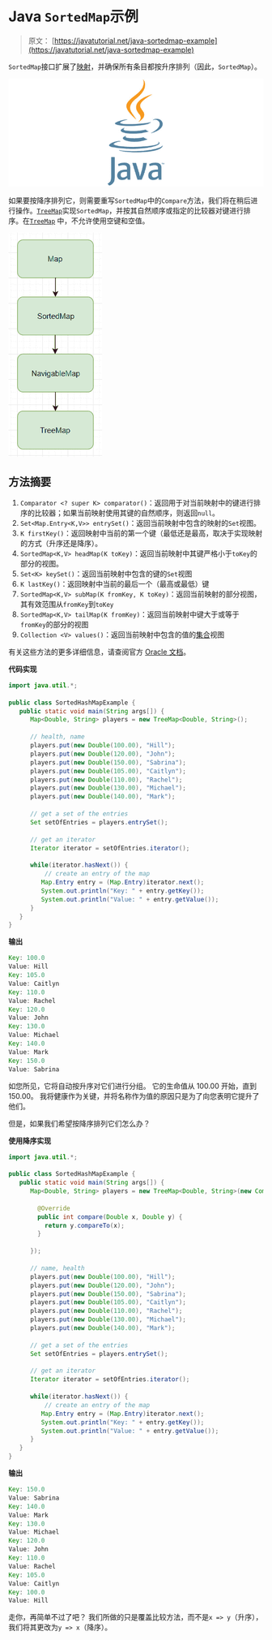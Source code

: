 # Java `SortedMap`示例

> 原文： [https://javatutorial.net/java-sortedmap-example](https://javatutorial.net/java-sortedmap-example)

`SortedMap`接口扩展了[映射](https://docs.oracle.com/javase/7/docs/api/java/util/Map.html)，并确保所有条目都按升序排列（因此，`SortedMap`）。

![java-featured-image](img/e0db051dedc1179e7424b6d998a6a772.jpg)

如果要按降序排列它，则需要重写`SortedMap`中的`Compare`方法，我们将在稍后进行操作。[`TreeMap`](https://javatutorial.net/java-treemap-example)实现`SortedMap`，并按其自然顺序或指定的比较器对键进行排序。在[`TreeMap`](https://javatutorial.net/java-treemap-example) 中，不允许使用空键和空值。

![SortedMap java example](img/2cbcd0c2dfa54d32469403edc28b2a77.jpg)

## 方法摘要

1.  `Comparator <? super K> comparator()`：返回用于对当前映射中的键进行排序的比较器；如果当前映射使用其键的自然顺序，则返回`null`。
2.  `Set<Map.Entry<K,V>> entrySet()`：返回当前映射中包含的映射的`Set`视图。
3.  `K firstKey()`：返回映射中当前的第一个键（最低还是最高，取决于实现映射的方式（升序还是降序）。
4.  `SortedMap<K,V> headMap(K toKey)`：返回当前映射中其键严格小于`toKey`的部分的视图。
5.  `Set<K> keySet()`：返回当前映射中包含的键的`Set`视图
6.  `K lastKey()`：返回映射中当前的最后一个（最高或最低）键
7.  `SortedMap<K,V> subMap(K fromKey, K toKey)`：返回当前映射的部分视图，其有效范围从`fromKey`到`toKey`
8.  `SortedMap<K,V> tailMap(K fromKey)`：返回当前映射中键大于或等于`fromKey`的部分的视图
9.  `Collection <V> values()`：返回当前映射中包含的值的[集合](https://docs.oracle.com/javase/7/docs/api/java/util/Collection.html)视图

有关这些方法的更多详细信息，请查阅官方 [Oracle 文档](https://docs.oracle.com/javase/7/docs/api/java/util/SortedMap.html)。

**代码实现**

```java
import java.util.*;

public class SortedHashMapExample {
   public static void main(String args[]) {
      Map<Double, String> players = new TreeMap<Double, String>();

      // health, name
      players.put(new Double(100.00), "Hill");
      players.put(new Double(120.00), "John");
      players.put(new Double(150.00), "Sabrina");
      players.put(new Double(105.00), "Caitlyn");
      players.put(new Double(110.00), "Rachel");
      players.put(new Double(130.00), "Michael");
      players.put(new Double(140.00), "Mark");

      // get a set of the entries
      Set setOfEntries = players.entrySet();

      // get an iterator
      Iterator iterator = setOfEntries.iterator();

      while(iterator.hasNext()) {
          // create an entry of the map
         Map.Entry entry = (Map.Entry)iterator.next();
         System.out.println("Key: " + entry.getKey());
         System.out.println("Value: " + entry.getValue());
      }
   }
}
```

**输出**

```java
Key: 100.0
Value: Hill
Key: 105.0
Value: Caitlyn
Key: 110.0
Value: Rachel
Key: 120.0
Value: John
Key: 130.0
Value: Michael
Key: 140.0
Value: Mark
Key: 150.0
Value: Sabrina

```

如您所见，它将自动按升序对它们进行分组。 它的生命值从 100.00 开始，直到 150.00。 我将健康作为关键，并将名称作为值的原因只是为了向您表明它提升了他们。

但是，如果我们希望按降序排列它们怎么办？

**使用降序实现**

```java
import java.util.*;

public class SortedHashMapExample {
   public static void main(String args[]) {
      Map<Double, String> players = new TreeMap<Double, String>(new Comparator<Double>() {

        @Override
        public int compare(Double x, Double y) {
          return y.compareTo(x);
        }

      });

      // name, health
      players.put(new Double(100.00), "Hill");
      players.put(new Double(120.00), "John");
      players.put(new Double(150.00), "Sabrina");
      players.put(new Double(105.00), "Caitlyn");
      players.put(new Double(110.00), "Rachel");
      players.put(new Double(130.00), "Michael");
      players.put(new Double(140.00), "Mark");

      // get a set of the entries
      Set setOfEntries = players.entrySet();

      // get an iterator
      Iterator iterator = setOfEntries.iterator();

      while(iterator.hasNext()) {
          // create an entry of the map
         Map.Entry entry = (Map.Entry)iterator.next();
         System.out.println("Key: " + entry.getKey());
         System.out.println("Value: " + entry.getValue());
      }
   }
}
```

**输出**

```java
Key: 150.0
Value: Sabrina
Key: 140.0
Value: Mark
Key: 130.0
Value: Michael
Key: 120.0
Value: John
Key: 110.0
Value: Rachel
Key: 105.0
Value: Caitlyn
Key: 100.0
Value: Hill
```

走你，再简单不过了吧？ 我们所做的只是覆盖比较方法，而不是`x => y`（升序），我们将其更改为`y => x`（降序）。